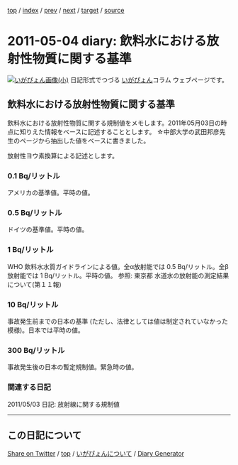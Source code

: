 [top](../index.html) 
 / [index](index.html) 
 / [prev](ig110503.html) 
 / [next](ig110510.html) 
 / [target](https://igapyon.github.io/diary/2011/ig110504.html) 
 / [source](https://github.com/igapyon/diary/blob/gh-pages/2011/ig110504.html.src.md) 

2011-05-04 diary: 飲料水における放射性物質に関する基準
=====================================================================================================
[![いがぴょん画像(小)](https://igapyon.github.io/diary/images/iga200306s.jpg "いがぴょん")](https://igapyon.github.io/diary/memo/memoigapyon.html) 日記形式でつづる [いがぴょん](https://igapyon.github.io/diary/memo/memoigapyon.html)コラム ウェブページです。

## 飲料水における放射性物質に関する基準

飲料水における放射性物質に関する規制値をメモします。2011年05月03日の時点に知りえた情報をベースに記述することとします。
☆中部大学の武田邦彦先生のページから抽出した値をベースに書きました。

放射性ヨウ素換算による記述とします。

### 0.1 Bq/リットル

アメリカの基準値。平時の値。

### 0.5 Bq/リットル

ドイツの基準値。平時の値。

### 1 Bq/リットル

WHO 飲料水水質ガイドラインによる値。全α放射能では 0.5 Bq/リットル。全β放射能では 1 Bq/リットル。平時の値。
参照: 東京都 水道水の放射能の測定結果について(第１１報)

### 10 Bq/リットル

事故発生前までの日本の基準 (ただし、法律としては値は制定されていなかった模様)。日本では平時の値。

### 300 Bq/リットル

事故発生後の日本の暫定規制値。緊急時の値。

### 関連する日記

2011/05/03 日記: 放射線に関する規制値


----------------------------------------------------------------------------------------------------

## この日記について

[Share on Twitter](https://twitter.com/intent/tweet?hashtags=igapyon%2Cdiary%2C%E3%81%84%E3%81%8C%E3%81%B4%E3%82%87%E3%82%93&text=%E9%A3%B2%E6%96%99%E6%B0%B4%E3%81%AB%E3%81%8A%E3%81%91%E3%82%8B%E6%94%BE%E5%B0%84%E6%80%A7%E7%89%A9%E8%B3%AA%E3%81%AB%E9%96%A2%E3%81%99%E3%82%8B%E5%9F%BA%E6%BA%96&url=https%3A%2F%2Figapyon.github.io%2Fdiary%2F2011%2Fig110504.html) / [top](../index.html) / [いがぴょんについて](https://igapyon.github.io/diary/memo/memoigapyon.html) / [Diary Generator](https://github.com/igapyon/igapyonv3)
